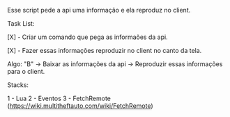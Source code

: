 Esse script pede a api uma informação e ela reproduz no client.

Task List:

[X] - Criar um comando que pega as informaões da api.

[X] - Fazer essas informações reproduzir no client no canto da tela.

Algo: "B" -> Baixar as informações da api -> Reproduzir essas informações para o client.

Stacks:

1 - Lua
2 - Eventos
3 - FetchRemote (https://wiki.multitheftauto.com/wiki/FetchRemote)
